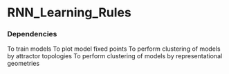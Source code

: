# RNN_Learning_Rules

### Dependencies

To train models
To plot model fixed points
To perform clustering of models by attractor topologies
To perform clustering of models by representational geometries
